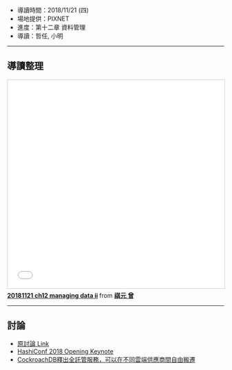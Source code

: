 
* 導讀時間：2018/11/21 (四)
* 場地提供：PIXNET
* 進度：第十二章 資料管理
* 導讀：哲任, 小明

---
## 導讀整理

<iframe src="//www.slideshare.net/slideshow/embed_code/key/sv8v42cnREvpia" width="595" height="485" frameborder="0" marginwidth="0" marginheight="0" scrolling="no" style="border:1px solid #CCC; border-width:1px; margin-bottom:5px; max-width: 100%;" allowfullscreen> </iframe> <div style="margin-bottom:5px"> <strong> <a href="//www.slideshare.net/cytseng999/20181121-ch12-managing-data-ii" title="20181121 ch12 managing data ii" target="_blank">20181121 ch12 managing data ii</a> </strong> from <strong><a href="//www.slideshare.net/cytseng999" target="_blank">祺元 曾</a></strong> </div>



---

## 討論

* [原討論 Link](https://www.facebook.com/groups/sre.taiwan/permalink/1190381537794415/)
* [HashiConf 2018 Opening Keynote](https://www.youtube.com/watch?v=o9x9agDCoNc)
* [CockroachDB釋出全託管服務，可以在不同雲端供應商間自由搬遷](https://www.ithome.com.tw/news/126756)